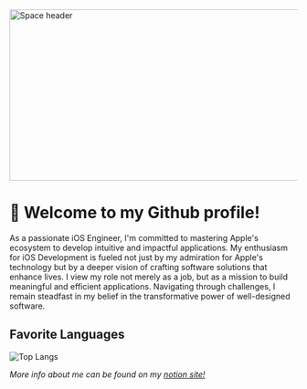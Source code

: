 <img src="https://images.unsplash.com/photo-1451187580459-43490279c0fa?ixid=MnwxMjA3fDB8MHxwaG90by1wYWdlfHx8fGVufDB8fHx8&ixlib=rb-1.2.1&auto=format&fit=crop&w=2072&q=80" alt="Space header" width="1000" height="300">

# 👋 Welcome to my Github profile!
As a passionate iOS Engineer, I'm committed to mastering Apple's ecosystem to develop intuitive and impactful applications. My enthusiasm for iOS Development is fueled not just by my admiration for Apple's technology but by a deeper vision of crafting software solutions that enhance lives. I view my role not merely as a job, but as a mission to build meaningful and efficient applications. Navigating through challenges, I remain steadfast in my belief in the transformative power of well-designed software.

## Favorite Languages
![Top Langs](https://github-readme-stats.vercel.app/api/top-langs/?username=Jordancautious&theme=gotham)

*More info about me can be found on my  <a href="https://jordanh.notion.site/">notion site!</a>*
